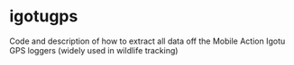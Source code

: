 # igotugps
Code and description of how to extract all data off the Mobile Action Igotu GPS loggers (widely used in wildlife tracking)

